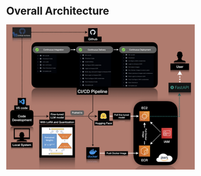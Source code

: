 # Overall Architecture

<img src="https://github.com/Dherya27/LLMOps_finetuning_with_LoRA_Quantization_CICD/blob/main/img/overall_architecture.png">